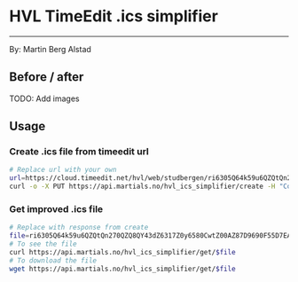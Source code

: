 # HVL TimeEdit .ics simplifier

---
By: Martin Berg Alstad

## Before / after

TODO: Add images

## Usage

### Create .ics file from timeedit url

```bash
# Replace url with your own
url=https://cloud.timeedit.net/hvl/web/studbergen/ri6305Q64k59u6QZQtQn270QZQ8QY43dZ6317Z0y6580CwtZ00AZ87D9690F55D7EAEBF27863FFDA6.ics
curl -o -X PUT https://api.martials.no/hvl_ics_simplifier/create -H "Content-Type: text/plain" -d "$url"
```

### Get improved .ics file

```bash
# Replace with response from create
file=ri6305Q64k59u6QZQtQn270QZQ8QY43dZ6317Z0y6580CwtZ00AZ87D9690F55D7EAEBF27863FFDA6.ics
# To see the file
curl https://api.martials.no/hvl_ics_simplifier/get/$file
# To download the file
wget https://api.martials.no/hvl_ics_simplifier/get/$file
```